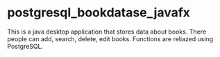 # postgresql_bookdatase_javafx

This is a java desktop application that stores data about books.
There people can add, search, delete, edit books. Functions are reliazed using PostgreSQL.
